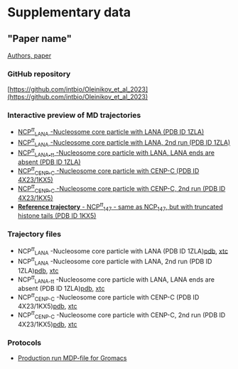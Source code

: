 # Supplementary data
## "Paper name"
[Authors, paper](https:/)

### GitHub repository
[https://github.com/intbio/Oleinikov_et_al_2023](https://github.com/intbio/Oleinikov_et_al_2023)

### Interactive preview of MD trajectories
- [NCP<sup><i>tt</i></sup><sub>LANA</sub> -Nucleosome core particle with LANA (PDB ID 1ZLA)](NCP_tt_lana_trj_preview)
- [NCP<sup><i>tt</i></sup><sub>LANA</sub> -Nucleosome core particle with LANA, 2nd run (PDB ID 1ZLA)](NCP_tt_lana2_trj_preview)
- [NCP<sup><i>tt</i></sup><sub>LANA-tt</sub> -Nucleosome core particle with LANA, LANA ends are absent (PDB ID 1ZLA)](NCP_tt_lana_noends_trj_preview)
- [NCP<sup><i>tt</i></sup><sub>CENP-C</sub> -Nucleosome core particle with CENP-C (PDB ID 4X23/1KX5)](NCP_tt_cenpc_trj_preview)
- [NCP<sup><i>tt</i></sup><sub>CENP-C</sub> -Nucleosome core particle with CENP-C, 2nd run (PDB ID 4X23/1KX5)](NCP_tt_cenpc2_trj_preview)
- [**Reference trajectory** - NCP<sup><i>tt</i></sup><sub>147</sub> - same as NCP<sub>147</sub>, but with truncated histone tails (PDB ID 1KX5)](https://intbio.org/Armeev_et_al_2021/NCP147_tt_trj_preview)
### Trajectory files
- NCP<sup><i>tt</i></sup><sub>LANA</sub> -Nucleosome core particle with LANA (PDB ID 1ZLA)[pdb](trj/nrf_trj_for_web_lana.pdb), [xtc](trj/nrf_trj_for_web_lana.xtc)
- NCP<sup><i>tt</i></sup><sub>LANA</sub> -Nucleosome core particle with LANA, 2nd run (PDB ID 1ZLA)[pdb](trj/nrf_trj_for_web_lana2.pdb), [xtc](trj/nrf_trj_for_web_lana2.xtc)
- NCP<sup><i>tt</i></sup><sub>LANA-tt</sub> -Nucleosome core particle with LANA, LANA ends are absent (PDB ID 1ZLA)[pdb](trj/nrf_trj_for_web_lana_noends.pdb), [xtc](trj/nrf_trj_for_web_lana_noends.xtc)
- NCP<sup><i>tt</i></sup><sub>CENP-C</sub> -Nucleosome core particle with CENP-C (PDB ID 4X23/1KX5)[pdb](trj/nrf_trj_for_web_cenpc.pdb), [xtc](trj/nrf_trj_for_web_cenpc.xtc)
- NCP<sup><i>tt</i></sup><sub>CENP-C</sub> -Nucleosome core particle with CENP-C, 2nd run (PDB ID 4X23/1KX5)[pdb](trj/nrf_trj_for_web_cenpc2.pdb), [xtc](trj/nrf_trj_for_web_cenpc2.xtc)

### Protocols
- [Production run MDP-file for Gromacs](MD_production_protocol.mdp)
